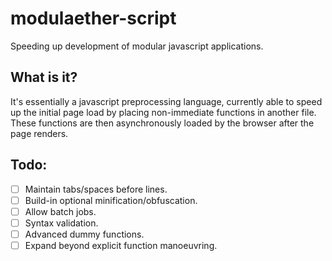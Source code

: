 # modulaether-script
Speeding up development of modular javascript applications.
## What is it?
It's essentially a javascript preprocessing language, currently able to speed up the initial page load by placing non-immediate functions in another file.  These functions are then asynchronously loaded by the browser after the page renders.
## Todo:
* [ ] Maintain tabs/spaces before lines.
* [ ] Build-in optional minification/obfuscation.
* [ ] Allow batch jobs.
* [ ] Syntax validation.
* [ ] Advanced dummy functions.
* [ ] Expand beyond explicit function manoeuvring.
